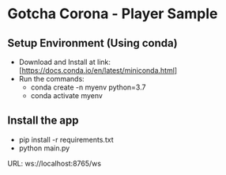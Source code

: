 # Gotcha Corona - Player Sample

## Setup Environment (Using conda)

- Download and Install at link: [https://docs.conda.io/en/latest/miniconda.html]
- Run the commands:
  - conda create -n myenv python=3.7
  - conda activate myenv

## Install the app

- pip install -r requirements.txt
- python main.py

URL: ws://localhost:8765/ws
